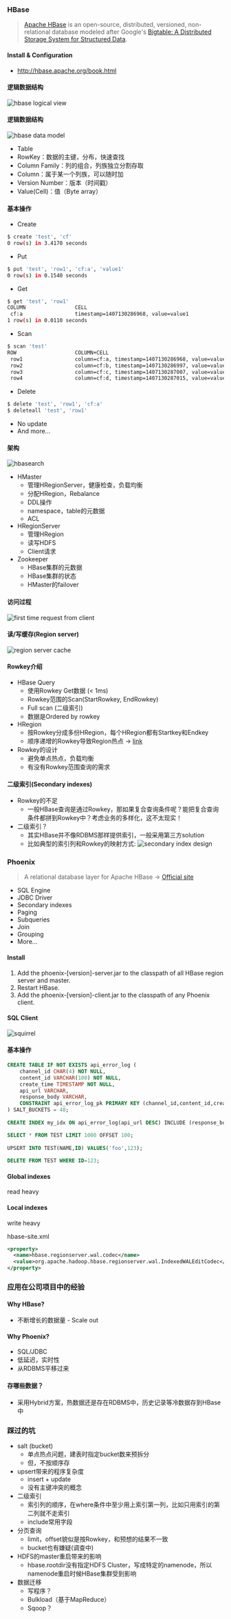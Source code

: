 ### HBase
> [Apache HBase](http://hbase.apache.org/) is an open-source, distributed, versioned, non-relational database modeled after Google's [Bigtable: A Distributed Storage System for Structured Data](http://research.google.com/archive/bigtable.html).

#### Install & Configuration
* http://hbase.apache.org/book.html

#### 逻辑数据结构
![hbase logical view](https://cloud.githubusercontent.com/assets/6111081/25735160/c99150a8-319b-11e7-8d33-7b68bb6d0c28.png)
#### 逻辑数据结构
![hbase data model](https://cloud.githubusercontent.com/assets/6111081/25735158/c329699e-319b-11e7-8552-783af9d8470e.jpg)

* Table
* RowKey：数据的主键，分布，快速查找
* Column Family：列的组合，列族独立分割存取
* Column：属于某一个列族，可以随时加
* Version Number：版本（时间戳）
* Value(Cell)：值（Byte array）

#### 基本操作
* Create
```sh
$ create 'test', 'cf'
0 row(s) in 3.4170 seconds
```
* Put
```sh
$ put 'test', 'row1', 'cf:a', 'value1'
0 row(s) in 0.1540 seconds
```
* Get
```sh
$ get 'test', 'row1'
COLUMN                CELL
 cf:a                 timestamp=1407130286968, value=value1
1 row(s) in 0.0110 seconds
```
* Scan
```sh
$ scan 'test'
ROW                   COLUMN+CELL
 row1                 column=cf:a, timestamp=1407130286968, value=value1
 row2                 column=cf:b, timestamp=1407130286997, value=value2
 row3                 column=cf:c, timestamp=1407130287007, value=value3
 row4                 column=cf:d, timestamp=1407130287015, value=value4
```
* Delete
```sh
$ delete 'test', 'row1', 'cf:a'
$ deleteall 'test', 'row1'
```
* No update
* And more...

#### 架构
![hbasearch](https://cloud.githubusercontent.com/assets/6111081/25735191/21191b08-319c-11e7-8082-27848f81ec10.jpg)

* HMaster
  * 管理HRegionServer，健康检查，负载均衡
  * 分配HRegion，Rebalance
  * DDL操作
  * namespace，table的元数据
  * ACL
* HRegionServer
  * 管理HRegion
  * 读写HDFS
  * Client请求
* Zookeeper
  * HBase集群的元数据
  * HBase集群的状态
  * HMaster的failover
  
#### 访问过程
![first time request from client](https://cloud.githubusercontent.com/assets/6111081/25735144/b9bd010e-319b-11e7-8534-d715f2d1ae1c.png)
#### 读/写缓存(Region server)
![region server cache](https://cloud.githubusercontent.com/assets/6111081/25735194/298d8af8-319c-11e7-8e06-7a8eae5c2d52.png)
#### Rowkey介绍
* HBase Query
  * 使用Rowkey Get数据 (< 1ms)
  * Rowkey范围的Scan(StartRowkey, EndRowkey)
  * Full scan (二级索引)
  * 数据是Ordered by rowkey
* HRegion
  * 按Rowkey分成多份HRegion，每个HRegion都有Startkey和Endkey
  * 顺序递增的Rowkey导致Region热点 → [link](https://sematext.com/blog/2012/04/09/hbasewd-avoid-regionserver-hotspotting-despite-writing-records-with-sequential-keys/)
* Rowkey的设计
  * 避免单点热点，负载均衡
  * 有没有Rowkey范围查询的需求

#### 二级索引(Secondary indexes)
* Rowkey的不足
  * 一般HBase查询是通过Rowkey，那如果复合查询条件呢？能把复合查询条件都拼到Rowkey中？考虑业务的多样化，这不太现实！
* 二级索引？
  * 其实HBase并不像RDBMS那样提供索引，一般采用第三方solution
  * 比如典型的索引列和Rowkey的映射方式:
![secondary index design](https://cloud.githubusercontent.com/assets/6111081/25735198/33ea196c-319c-11e7-8b9c-843496508d9f.png)

### Phoenix
> A relational database layer for Apache HBase → [Official site](https://phoenix.apache.org/)
* SQL Engine
* JDBC Driver
* Secondary indexes
* Paging
* Subqueries
* Join
* Grouping
* More...

#### Install
1. Add the phoenix-[version]-server.jar to the classpath of all HBase region server and master.
2. Restart HBase.
3. Add the phoenix-[version]-client.jar to the classpath of any Phoenix client.

#### SQL Client
![squirrel](https://cloud.githubusercontent.com/assets/6111081/25736147/b2f8d2ec-31a2-11e7-8b5f-13f59bcdab0b.png)

#### 基本操作
```sql
CREATE TABLE IF NOT EXISTS api_error_log (
    channel_id CHAR(4) NOT NULL,
    content_id VARCHAR(100) NOT NULL,
    create_time TIMESTAMP NOT NULL,
    api_url VARCHAR,
    response_body VARCHAR,
    CONSTRAINT api_error_log_pk PRIMARY KEY (channel_id,content_id,create_time)
) SALT_BUCKETS = 48;
  
CREATE INDEX my_idx ON api_error_log(api_url DESC) INCLUDE (response_body) SALT_BUCKETS=48;

SELECT * FROM TEST LIMIT 1000 OFFSET 100;
  
UPSERT INTO TEST(NAME,ID) VALUES('foo',123);
  
DELETE FROM TEST WHERE ID=123;
```

#### Global indexes
read heavy

#### Local indexes
write heavy

hbase-site.xml
```xml
<property>
  <name>hbase.regionserver.wal.codec</name>
  <value>org.apache.hadoop.hbase.regionserver.wal.IndexedWALEditCodec</value>
</property>
```

### 应用在公司项目中的经验

#### Why HBase?
* 不断增长的数据量 - Scale out

#### Why Phoenix?
* SQL/JDBC
* 低延迟，实时性
* 从RDBMS平移过来

#### 存哪些数据？
* 采用Hybrid方案，热数据还是存在RDBMS中，历史记录等冷数据存到HBase中

### 踩过的坑
* salt (bucket)
  * 单点热点问题，建表时指定bucket数来预拆分
  * 但，不按顺序存
* upsert带来的程序复杂度
  * insert + update
  * 没有主键冲突的概念
* 二级索引
  * 索引列的顺序，在where条件中至少用上索引第一列，比如只用索引的第二列就不走索引
  * include常用字段
* 分页查询
  * limit，offset貌似是按Rowkey，和预想的结果不一致
  * bucket也有嫌疑(调查中)
* HDFS的master重启带来的影响
  * hbase.rootdir没有指定HDFS Cluster，写成特定的namenode，所以namenode重启时候HBase集群受到影响
* 数据迁移
  * 写程序？
  * Bulkload（基于MapReduce）
  * Sqoop？
